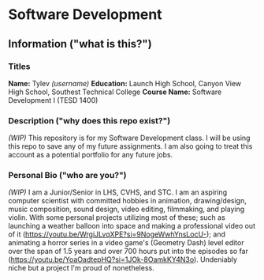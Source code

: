 # Software Development

## Information ("what is this?")

### Titles
**Name:** Tylev *(username)*
**Education:** Launch High School, Canyon View High School, Southest Technical College
**Course Name:** Software Development I (TESD 1400)

### Description ("why does this repo exist?")
*(WIP)* This repository is for my Software Development class. I will be using this repo to save any of my future assignments. I am also going to treat this account as a potential portfolio for any future jobs.

### Personal Bio ("who are you?")
*(WIP)* I am a Junior/Senior in LHS, CVHS, and STC. I am an aspiring computer scientist with committed hobbies in animation, drawing/design, music composition, sound design, video editing, filmmaking, and playing violin. With some personal projects utilizing most of these; such as launching a weather balloon into space and making a professional video out of it (https://youtu.be/WrgiJLvqXPE?si=9NogeWwhYnsLocU-); and animating a horror series in a video game's (Geometry Dash) level editor over the span of 1.5 years and over 700 hours put into the episodes so far (https://youtu.be/YoaOadtepHQ?si=1JOk-8OamkKY4N3o). Undeniably niche but a project I'm proud of nonetheless.
